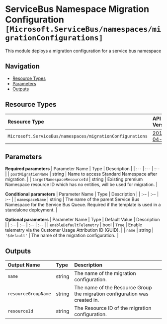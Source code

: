 # ServiceBus Namespace Migration Configuration `[Microsoft.ServiceBus/namespaces/migrationConfigurations]`

This module deploys a migration configuration for a service bus namespace

## Navigation

- [Resource Types](#Resource-Types)
- [Parameters](#Parameters)
- [Outputs](#Outputs)

## Resource Types

| Resource Type | API Version |
| :-- | :-- |
| `Microsoft.ServiceBus/namespaces/migrationConfigurations` | [2017-04-01](https://docs.microsoft.com/en-us/azure/templates/Microsoft.ServiceBus/2017-04-01/namespaces/migrationConfigurations) |

## Parameters

**Required parameters**
| Parameter Name | Type | Description |
| :-- | :-- | :-- |
| `postMigrationName` | string | Name to access Standard Namespace after migration. |
| `targetNamespaceResourceId` | string | Existing premium Namespace resource ID which has no entities, will be used for migration. |

**Conditional parameters**
| Parameter Name | Type | Description |
| :-- | :-- | :-- |
| `namespaceName` | string | The name of the parent Service Bus Namespace for the Service Bus Queue. Required if the template is used in a standalone deployment. |

**Optional parameters**
| Parameter Name | Type | Default Value | Description |
| :-- | :-- | :-- | :-- |
| `enableDefaultTelemetry` | bool | `True` | Enable telemetry via the Customer Usage Attribution ID (GUID). |
| `name` | string | `'$default'` | The name of the migration configuration. |


## Outputs

| Output Name | Type | Description |
| :-- | :-- | :-- |
| `name` | string | The name of the migration configuration. |
| `resourceGroupName` | string | The name of the Resource Group the migration configuration was created in. |
| `resourceId` | string | The Resource ID of the migration configuration. |
